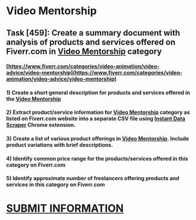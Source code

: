 # Video Mentorship
## Task [459]: Create a summary document with analysis of products and services offered on Fiverr.com in [Video Mentorship](https://www.fiverr.com/categories/video-animation/video-advice/video-mentorship) category
#### [https://www.fiverr.com/categories/video-animation/video-advice/video-mentorship](https://www.fiverr.com/categories/video-animation/video-advice/video-mentorship)
#### 1) Create a short general description for products and services offered in the [Video Mentorship](https://www.fiverr.com/categories/video-animation/video-advice/video-mentorship)
#### 2) Extract product/service information for [Video Mentorship](https://www.fiverr.com/categories/video-animation/video-advice/video-mentorship) category as listed on Fiverr.com website into a separate CSV file using [Instant Data Scraper](https://chrome.google.com/webstore/detail/instant-data-scraper/ofaokhiedipichpaobibbnahnkdoiiah) Chrome extension.
#### 3) Create a list of various product offerings in [Video Mentorship](https://www.fiverr.com/categories/video-animation/video-advice/video-mentorship). Include product variations with brief descriptions.
#### 4) Identify common price range for the products/services offered in this category on Fiverr.com
#### 5) Identify approximate number of freelancers offering products and services in this category on Fiverr.com

# [SUBMIT INFORMATION](https://forms.office.com/r/8AEKjkLxKG)
